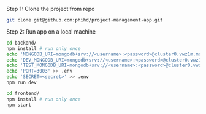 Step 1: Clone the project from repo
```bash
git clone git@github.com:phihd/project-management-app.git
```

Step 2: Run app on a local machine
```bash
cd backend/
npm install # run only once
echo 'MONGODB_URI=mongodb+srv://<username>:<password>@cluster0.vwz1m.mongodb.net/projectApp?retryWrites=true&w=majority' >> .env
echo 'DEV_MONGODB_URI=mongodb+srv://<username>:<password>@cluster0.vwz1m.mongodb.net/devProjectApp?retryWrites=true&w=majority' >> .env
echo 'TEST_MONGODB_URI=mongodb+srv://<username>:<password>@cluster0.vwz1m.mongodb.net/testProjectApp?retryWrites=true&w=majority' >> .env
echo 'PORT=3003' >> .env
echo 'SECRET=<secret>' >> .env
npm run dev
```
```bash
cd frontend/
npm install # run only once
npm start
```


